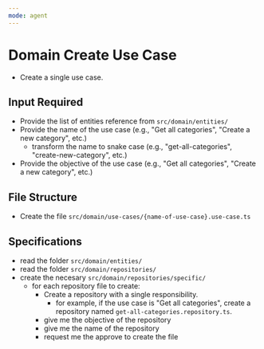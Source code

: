 ```yaml
---
mode: agent
---
```


# Domain Create Use Case

- Create a single use case.

## Input Required

- Provide the list of entities reference from `src/domain/entities/`
- Provide the name of the use case (e.g., "Get all categories", "Create a new category", etc.)
  - transform the name to snake case (e.g., "get-all-categories", "create-new-category", etc.)
- Provide the objective of the use case (e.g., "Get all categories", "Create a new category", etc.)

## File Structure

- Create the file `src/domain/use-cases/{name-of-use-case}.use-case.ts`

## Specifications

- read the folder `src/domain/entities/`
- read the folder `src/domain/repositories/`
- create the necesary `src/domain/repositories/specific/`
  - for each repository file to create:
    - Create a repository with a single responsibility.
      - for example, if the use case is "Get all categories", create a repository named `get-all-categories.repository.ts`.
    - give me the objective of the repository
    - give me the name of the repository
    - request me the approve to create the file
